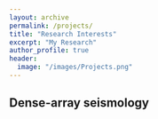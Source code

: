 ```yaml
---
layout: archive
permalink: /projects/
title: "Research Interests"
excerpt: "My Research"
author_profile: true
header:
  image: "/images/Projects.png"
---
```


## Dense-array seismology
